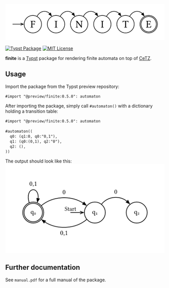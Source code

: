 ![finite-logo](docs/assets/finite-logo.svg)

[![Typst Package](https://img.shields.io/badge/dynamic/toml?url=https%3A%2F%2Fraw.githubusercontent.com%2Fjneug%2Ftypst-finite%2Frefs%2Fheads%2Fmain%2Ftypst.toml&query=%24.package.version&prefix=v&logo=typst&label=package&color=239DAD)](https://typst.app/universe/package/finite)
[![MIT License](https://img.shields.io/badge/license-MIT-blue)](https://github.com/lilaq-project/lilaq/blob/main/LICENSE)

**finite** is a [Typst](https://github.com/typst/typst) package for rendering finite automata on top of [CeTZ](https://github.com/johannes-wolf/typst-canvas).

## Usage

Import the package from the Typst preview repository:

```typst
#import "@preview/finite:0.5.0": automaton
```

After importing the package, simply call `#automaton()` with a dictionary holding a transition table:
```typst
#import "@preview/finite:0.5.0": automaton

#automaton((
  q0: (q1:0, q0:"0,1"),
  q1: (q0:(0,1), q2:"0"),
  q2: (),
))
```

The output should look like this:
![Example for a finite automaton drawn with finite](docs/assets/example.png)

## Further documentation

See `manual.pdf` for a full manual of the package.
